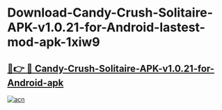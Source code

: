 # Download-Candy-Crush-Solitaire-APK-v1.0.21-for-Android-lastest-mod-apk-1xiw9

<h2><a href="https://apkcomod.com?title=Candy-Crush-Solitaire-APK-v1.0.21-for-Android">🔗👉 🔴 Candy-Crush-Solitaire-APK-v1.0.21-for-Android-apk </a></h2>

[![acn](https://github.com/user-attachments/assets/0f9c940e-d8b0-45ae-aac7-cd30a18b3e1c)](https://apkcomod.com?title=Candy-Crush-Solitaire-APK-v1.0.21-for-Android)
